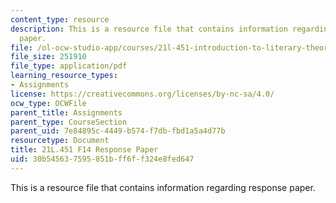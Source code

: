 ```yaml
---
content_type: resource
description: This is a resource file that contains information regarding response
  paper.
file: /ol-ocw-studio-app/courses/21l-451-introduction-to-literary-theory-fall-2014/30b545637595851bff6ff324e8fed647_MIT21L_451F14_Response_Pap.pdf
file_size: 251910
file_type: application/pdf
learning_resource_types:
- Assignments
license: https://creativecommons.org/licenses/by-nc-sa/4.0/
ocw_type: OCWFile
parent_title: Assignments
parent_type: CourseSection
parent_uid: 7e84895c-4449-b574-f7db-fbd1a5a4d77b
resourcetype: Document
title: 21L.451 F14 Response Paper
uid: 30b54563-7595-851b-ff6f-f324e8fed647
---
```

This is a resource file that contains information regarding response paper.
